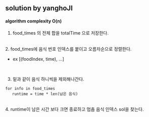 ## solution by yanghoJI 

#### algorithm complexity O(n)

1. food_times 의 전체 합을 totalTime 으로 저장한다.
</br>
2. food_times에 음식 번호 인덱스를 붙이고 오름차순으로 정렬한다. 

 - ex [(foodIndex, time), ...]
</br>

3. 밑과 같이 음식 하니씩을 제외해나간다.

~~~
for info in food_times
   runtime = time * len(남은 음식)
~~~

</br>
4. runtime이 남은 시간 보다 크면 종료하고 멈춤 음식 인덱스 sol을 찾는다.

